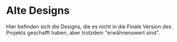 # Alte Designs

Hier befinden sich die Designs, die es nicht in die Finale Version des Projekts geschafft haben, aber trotzdem "erwähnenswert sind".